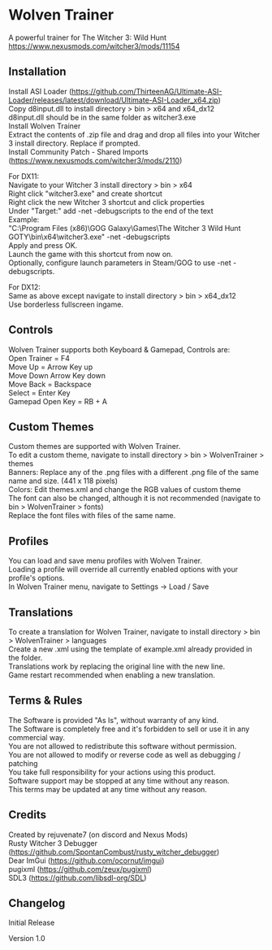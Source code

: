 # Wolven Trainer
A powerful trainer for The Witcher 3: Wild Hunt<br>
https://www.nexusmods.com/witcher3/mods/11154<br>

## Installation
Install ASI Loader (https://github.com/ThirteenAG/Ultimate-ASI-Loader/releases/latest/download/Ultimate-ASI-Loader_x64.zip)<br>
Copy d8input.dll to install directory > bin > x64 and x64_dx12<br>
d8input.dll should be in the same folder as witcher3.exe<br>
Install Wolven Trainer<br>
Extract the contents of .zip file and drag and drop all files into your Witcher 3 install directory. Replace if prompted.<br>
Install Community Patch - Shared Imports (https://www.nexusmods.com/witcher3/mods/2110)<br>

For DX11: <br>
Navigate to your Witcher 3 install directory > bin > x64<br>
Right click "witcher3.exe" and create shortcut<br>
Right click the new Witcher 3 shortcut and click properties<br>
Under "Target:" add -net -debugscripts to the end of the text<br>
Example:<br>
"C:\Program Files (x86)\GOG Galaxy\Games\The Witcher 3 Wild Hunt GOTY\bin\x64\witcher3.exe" -net -debugscripts<br>
Apply and press OK.<br>
Launch the game with this shortcut from now on.<br>
Optionally, configure launch parameters in Steam/GOG to use -net -debugscripts.<br>

For DX12: <br>
Same as above except navigate to install directory > bin > x64_dx12<br>
Use borderless fullscreen ingame.<br>

## Controls
Wolven Trainer supports both Keyboard & Gamepad, Controls are:<br>
Open Trainer = F4<br>
Move Up = Arrow Key up<br>
Move Down Arrow Key down<br>
Move Back = Backspace<br>
Select = Enter Key<br>
Gamepad Open Key = RB + A<br>

## Custom Themes
Custom themes are supported with Wolven Trainer.<br>
To edit a custom theme, navigate to install directory > bin > WolvenTrainer > themes<br>
Banners: Replace any of the .png files with a different .png file of the same name and size. (441 x 118 pixels)<br>
Colors: Edit themes.xml and change the RGB values of custom theme<br>
The font can also be changed, although it is not recommended (navigate to bin > WolvenTrainer > fonts)<br>
Replace the font files with files of the same name.<br>

## Profiles
You can load and save menu profiles with Wolven Trainer. <br>
Loading a profile will override all currently enabled options with your profile's options.<br>
In Wolven Trainer menu, navigate to Settings -> Load / Save<br>

## Translations
To create a translation for Wolven Trainer, navigate to install directory > bin > WolvenTrainer > languages<br>
Create a new .xml using the template of example.xml already provided in the folder.<br>
Translations work by replacing the original line with the new line.<br>
Game restart recommended when enabling a new translation.<br>

## Terms & Rules
The Software is provided "As Is", without warranty of any kind.<br>
The Software is completely free and it's forbidden to sell or use it in any commercial way.<br>
You are not allowed to redistribute this software without permission.<br>
You are not allowed to modify or reverse code as well as debugging / patching<br>
You take full responsibility for your actions using this product.<br>
Software support may be stopped at any time without any reason.<br>
This terms may be updated at any time without any reason.<br>

## Credits
Created by rejuvenate7 (on discord and Nexus Mods)<br>
Rusty Witcher 3 Debugger (https://github.com/SpontanCombust/rusty_witcher_debugger)<br>
Dear ImGui (https://github.com/ocornut/imgui)<br>
pugixml (https://github.com/zeux/pugixml)<br>
SDL3 (https://github.com/libsdl-org/SDL)<br>

## Changelog
Initial Release<br>

Version 1.0<br>
